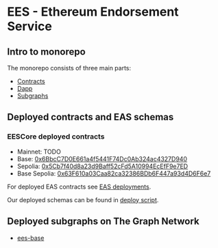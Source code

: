 # EES - Ethereum Endorsement Service

## Intro to monorepo

The monorepo consists of three main parts:

* [Contracts](packages/contracts)
* [Dapp](packages/dapp)
* [Subgraphs](packages/subgraphs)

## Deployed contracts and EAS schemas

### EESCore deployed contracts

* Mainnet: TODO
* Base: [0x6BbcC7D0E661a4f5441F74Dc0Ab324ac4327D940](https://basescan.org/address/0x6bbcc7d0e661a4f5441f74dc0ab324ac4327d940)
* Sepolia: [0x5Cb7f40d8a23d9Baff52cFd5A10994EcEfF9e7ED](https://sepolia.etherscan.io/address/0x5Cb7f40d8a23d9Baff52cFd5A10994EcEfF9e7ED)
* Base Sepolia: [0x63F610a03Caa82ca32386BDb6F447a93d4D6F6e7](https://sepolia.basescan.org/address/0x63F610a03Caa82ca32386BDb6F447a93d4D6F6e7)

For deployed EAS contracts see [EAS deployments](https://docs.attest.org/docs/quick--start/contracts).

Our deployed schemas can be found in [deploy script](packages/contracts/scripts/deployCore.ts#L12).

## Deployed subgraphs on The Graph Network

* [ees-base](https://thegraph.com/explorer/subgraphs/CQW91XGnwfL15HU8pgPFz2F2ssYLFtsxfBf6tvznEJ2b?view=Query&chain=arbitrum-one)
